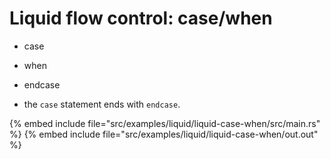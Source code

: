# Liquid flow control: case/when

* case
* when
* endcase

* the `case` statement ends with `endcase`.

{% embed include file="src/examples/liquid/liquid-case-when/src/main.rs" %}
{% embed include file="src/examples/liquid/liquid-case-when/out.out" %}


